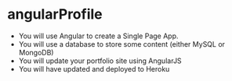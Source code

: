 # angularProfile

* You will use Angular to create a Single Page App.
* You will use a database to store some content (either MySQL or MongoDB)
* You will update your portfolio site using AngularJS
* You will have updated and deployed to Heroku
